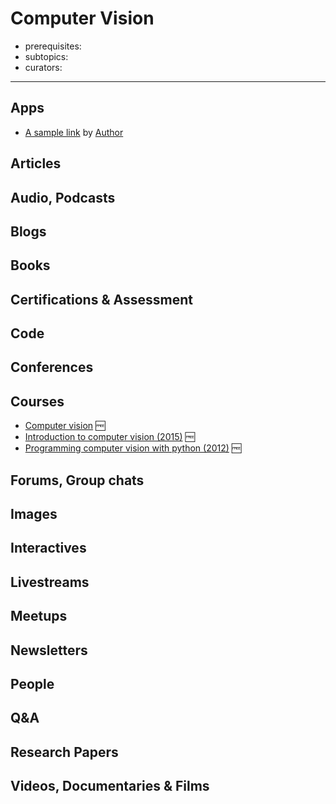 # Computer Vision

- prerequisites:
- subtopics:
- curators:

------

## Apps

- [A sample link](https://example/) by [Author](#people)

## Articles

## Audio, Podcasts

## Blogs

## Books

## Certifications & Assessment

## Code

## Conferences

## Courses

- [Computer vision](http://crcv.ucf.edu/courses/CAP5415/) 🆓
- [Introduction to computer vision (2015)](http://www.cs.cornell.edu/courses/cs4670/2015sp/lectures/lectures.html) 🆓
- [Programming computer vision with python (2012)](http://programmingcomputervision.com/) 🆓

## Forums, Group chats

## Images

## Interactives

## Livestreams

## Meetups

## Newsletters

## People

## Q&A

## Research Papers

## Videos, Documentaries & Films
